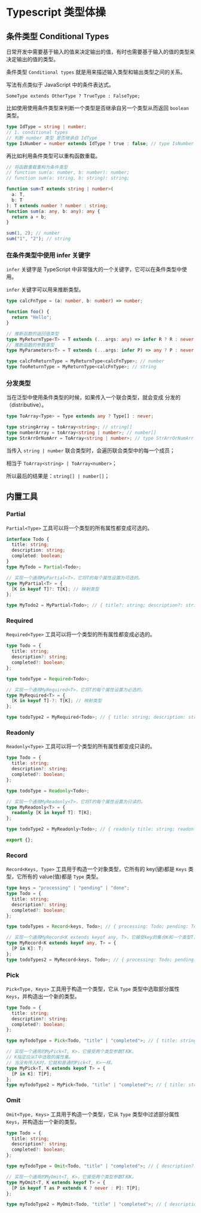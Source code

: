 # Typescript 类型体操

## 条件类型 Conditional Types

日常开发中需要基于输入的值来决定输出的值，有时也需要基于输入的值的类型来决定输出的值的类型。

条件类型 `Conditional types` 就是用来描述输入类型和输出类型之间的关系。

写法有点类似于 JavaScript 中的条件表达式。

```text
SomeType extends OtherType ? TrueType : FalseType;
```

比如使用使用条件类型来判断一个类型是否继承自另一个类型从而返回 `boolean` 类型。

```typescript
type IdType = string | number;
// 1. conditional types
// 判断 number 类型 是否继承自 IdType
type IsNumber = number extends IdType ? true : false; // type IsNumber = true
```

再比如利用条件类型可以重构函数重载。

```typescript
// 将函数重载重构为条件类型
// function sum(a: number, b: number): number;
// function sum(a: string, b: string): string;

function sum<T extends string | number>(
  a: T,
  b: T
): T extends number ? number : string;
function sum(a: any, b: any): any {
  return a + b;
}

sum(1, 2); // number
sum("1", "2"); // string
```

### 在条件类型中使用 infer 关键字

`infer` 关键字是 TypeScript 中非常强大的一个关键字，它可以在条件类型中使用。

`infer` 关键字可以用来推断类型。

```typescript
type calcFnType = (a: number, b: number) => number;

function foo() {
  return "Hello";
}

// 推断函数的返回值类型
type MyReturnType<T> = T extends (...args: any) => infer R ? R : never;
// 推断函数的参数类型
type MyParameters<T> = T extends (...args: infer P) => any ? P : never;

type calcFnReturnType = MyReturnType<calcFnType>; // number
type fooReturnType = MyReturnType<calcFnType>; // string
```

### 分发类型

当在泛型中使用条件类型的时候，如果传入一个联合类型，就会变成 分发的（distributive）。

```typescript
type ToArray<Type> = Type extends any ? Type[] : never;

type stringArray = toArray<string>; // string[]
type numberArray = toArray<string | number>; // number[]
type StrArrOrNumArr = ToArray<string | number>; // type StrArrOrNumArr = string[] | number[]
```

当传入 `string | number` 联合类型时，会遍历联合类型中的每一个成员；

相当于 `ToArray<string> | ToArray<number>`；

所以最后的结果是：`string[] | number[]`；

## 内置工具

### Partial

`Partial<Type>` 工具可以将一个类型的所有属性都变成可选的。

```typescript
interface Todo {
  title: string;
  description: string;
  completed: boolean;
}
type MyTodo = Partial<Todo>;

// 实现一个通用MyPartial<T>，它将T的每个属性设置为可选的。
type MyPartial<T> = {
  [K in keyof T]?: T[K]; // 映射类型
};

type MyTodo2 = MyPartial<Todo>; // { title?: string; description?: string; completed?: boolean; }
```

### Required

`Required<Type>` 工具可以将一个类型的所有属性都变成必选的。

```typescript
type Todo = {
  title: string;
  description?: string;
  completed?: boolean;
};

type todoType = Required<Todo>;

// 实现一个通用MyRequired<T>，它将T的每个属性设置为必选的。
type MyRequired<T> = {
  [K in keyof T]-?: T[K]; // 映射类型
};

type todoType2 = MyRequired<Todo>; // { title: string; description: string; completed: boolean; }
```

### Readonly

`Readonly<Type>` 工具可以将一个类型的所有属性都变成只读的。

```typescript
type Todo = {
  title: string;
  description?: string;
  completed?: boolean;
};

type todoType = Readonly<Todo>;

// 实现一个通用MyReadonly<T>，它将T的每个属性设置为只读的。
type MyReadonly<T> = {
  readonly [K in keyof T]: T[K];
};

type todoType2 = MyReadonly<Todo>; // { readonly title: string; readonly description?: string; readonly completed?: boolean; }

export {};
```

### Record

`Record<Keys, Type>` 工具用于构造一个对象类型，它所有的 key(键)都是 `Keys` 类型，它所有的 value(值)都是 `Type` 类型。

```typescript
type keys = "processing" | "pending" | "done";
type Todo = {
  title: string;
  description?: string;
  completed?: boolean;
};

type todoTypes = Record<keys, Todo>; // { processing: Todo; pending: Todo; done: Todo; }

// 实现一个通用MyRecord<K extends keyof any, T>，它接受key的集合K和一个类型T，并返回一个对应于对象类型的类型，其中K中的键是T类型。
type MyRecord<K extends keyof any, T> = {
  [P in K]: T;
};
type todoTypes2 = MyRecord<keys, Todo>; // { processing: Todo; pending: Todo; done: Todo; }
```

### Pick

`Pick<Type, Keys>` 工具用于构造一个类型，它从 `Type` 类型中选取部分属性 `Keys`，并构造出一个新的类型。

```typescript
type Todo = {
  title: string;
  description?: string;
  completed?: boolean;
};

type myTodoType = Pick<Todo, "title" | "completed">; // { title: string; completed?: boolean; }

// 实现一个通用的MyPick<T, K>，它接受两个类型参数T和K。
// K指定应从T中选取的属性集。
// 当没有传入K时，它就和普通的Pick<T, K>一样。
type MyPick<T, K extends keyof T> = {
  [P in K]: T[P];
};
type myTodoType2 = MyPick<Todo, "title" | "completed">; // { title: string; completed?: boolean; }
```

### Omit

`Omit<Type, Keys>` 工具用于构造一个类型，它从 `Type` 类型中过滤部分属性 `Keys`，并构造出一个新的类型。

```typescript
type Todo = {
  title: string;
  description?: string;
  completed?: boolean;
};

type myTodoType = Omit<Todo, "title" | "completed">; // { description?: string | undefined; }

// 实现一个通用的MyOmit<T, K>，它接受两个类型参数T和K。
type MyOmit<T, K extends keyof T> = {
  [P in keyof T as P extends K ? never : P]: T[P];
};

type myTodoType2 = MyOmit<Todo, "title" | "completed">; // { description?: string | undefined; }
```
